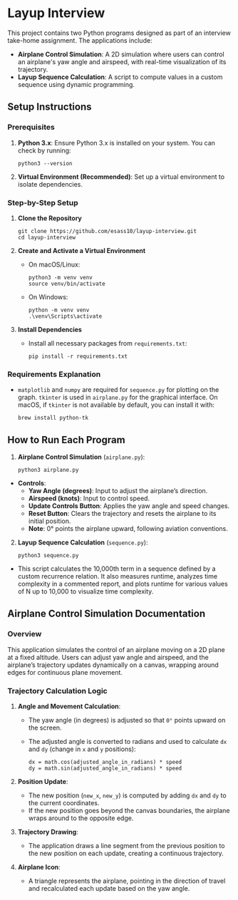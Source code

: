 # Layup Interview

This project contains two Python programs designed as part of an interview take-home assignment. The applications include:

- **Airplane Control Simulation**: A 2D simulation where users can control an airplane's yaw angle and airspeed, with real-time visualization of its trajectory.
- **Layup Sequence Calculation**: A script to compute values in a custom sequence using dynamic programming.

## Setup Instructions

### Prerequisites

1. **Python 3.x**: Ensure Python 3.x is installed on your system. You can check by running:

   ```
   python3 --version
   ```

2. **Virtual Environment (Recommended)**: Set up a virtual environment to isolate dependencies.

### Step-by-Step Setup

1. **Clone the Repository**

   ```
   git clone https://github.com/esass10/layup-interview.git
   cd layup-interview
   ```

2. **Create and Activate a Virtual Environment**

   - On macOS/Linux:

     ```
     python3 -m venv venv
     source venv/bin/activate
     ```

   - On Windows:

     ```
     python -m venv venv
     .\venv\Scripts\activate
     ```

3. **Install Dependencies**

   - Install all necessary packages from `requirements.txt`:

     ```
     pip install -r requirements.txt
     ```

### Requirements Explanation

- `matplotlib` and `numpy` are required for `sequence.py` for plotting on the graph.
  `tkinter` is used in `airplane.py` for the graphical interface. On macOS, if `tkinter` is not available by default, you can install it with:

  ```
  brew install python-tk
  ```

## How to Run Each Program

1. **Airplane Control Simulation** (`airplane.py`):

   ```
   python3 airplane.py
   ```

- **Controls**:
  - **Yaw Angle (degrees)**: Input to adjust the airplane’s direction.
  - **Airspeed (knots)**: Input to control speed.
  - **Update Controls Button**: Applies the yaw angle and speed changes.
  - **Reset Button**: Clears the trajectory and resets the airplane to its initial position.
  - **Note**: 0° points the airplane upward, following aviation conventions.

2. **Layup Sequence Calculation** (`sequence.py`):

   ```
   python3 sequence.py
   ```

- This script calculates the 10,000th term in a sequence defined by a custom recurrence relation. It also measures runtime, analyzes time complexity in a commented report, and plots runtime for various values of N up to 10,000 to visualize time complexity.

## Airplane Control Simulation Documentation

### Overview

This application simulates the control of an airplane moving on a 2D plane at a fixed altitude. Users can adjust yaw angle and airspeed, and the airplane’s trajectory updates dynamically on a canvas, wrapping around edges for continuous plane movement.

### Trajectory Calculation Logic

1. **Angle and Movement Calculation**:

   - The yaw angle (in degrees) is adjusted so that `0°` points upward on the screen.
   - The adjusted angle is converted to radians and used to calculate `dx` and `dy` (change in `x` and `y`
     positions):

     ```
     dx = math.cos(adjusted_angle_in_radians) * speed
     dy = math.sin(adjusted_angle_in_radians) * speed
     ```

2. **Position Update**:

   - The new position (`new_x`, `new_y`) is computed by adding `dx` and `dy` to the current coordinates.
   - If the new position goes beyond the canvas boundaries, the airplane wraps around to the opposite edge.

3. **Trajectory Drawing**:

   - The application draws a line segment from the previous position to the new position on each update, creating a continuous trajectory.

4. **Airplane Icon**:

   - A triangle represents the airplane, pointing in the direction of travel and recalculated each update based on the yaw angle.
